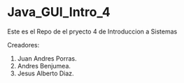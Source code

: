 # Java_GUI_Intro_4
Este es el Repo de el pryecto 4 de Introduccion a Sistemas 

Creadores:

1. Juan Andres Porras.
2. Andres Benjumea.
3. Jesus Alberto Diaz.
